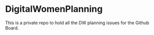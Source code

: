 # DigitalWomenPlanning

This is a private repo to hold all the DW planning issues for the Github Board. 
